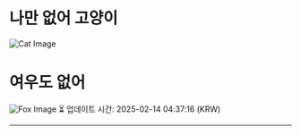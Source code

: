
# 나만 없어 고양이

![Cat Image](https://cdn2.thecatapi.com/images/MTUxNzkyOA.jpg)

# 여우도 없어
![Fox Image](https://randomfox.ca/images/26.jpg)
⏳ 업데이트 시간: 2025-02-14 04:37:16 (KRW)

---
